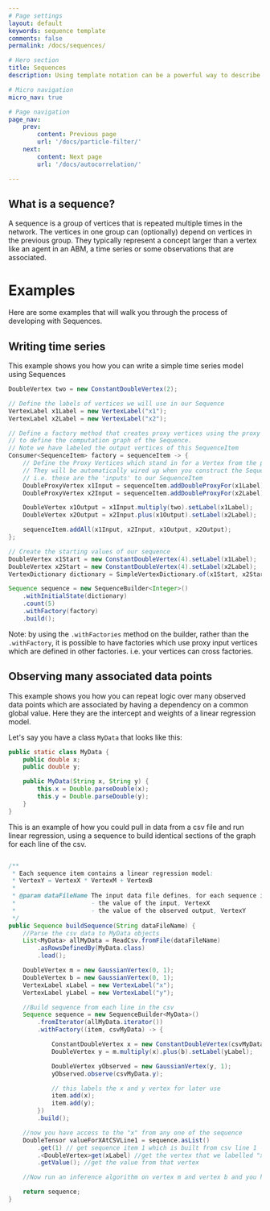 ```yaml
---
# Page settings
layout: default
keywords: sequence template
comments: false
permalink: /docs/sequences/

# Hero section
title: Sequences
description: Using template notation can be a powerful way to describe your model

# Micro navigation
micro_nav: true

# Page navigation
page_nav:
    prev:
        content: Previous page
        url: '/docs/particle-filter/'
    next:
        content: Next page
        url: '/docs/autocorrelation/'

---
```


## What is a sequence?

A sequence is a group of vertices that is repeated multiple times in the network. The vertices in one group can 
(optionally) depend on vertices in the previous group. They typically represent a concept larger than a vertex like 
an agent in an ABM, a time series or some observations that are associated.

# Examples

Here are some examples that will walk you through the process of developing with Sequences.

## Writing time series

This example shows you how you can write a simple time series model using Sequences

```java
DoubleVertex two = new ConstantDoubleVertex(2);

// Define the labels of vertices we will use in our Sequence
VertexLabel x1Label = new VertexLabel("x1");
VertexLabel x2Label = new VertexLabel("x2");

// Define a factory method that creates proxy vertices using the proxy vertex labels and then uses these
// to define the computation graph of the Sequence.
// Note we have labeled the output vertices of this SequenceItem
Consumer<SequenceItem> factory = sequenceItem -> {
    // Define the Proxy Vertices which stand in for a Vertex from the previous SequenceItem.
    // They will be automatically wired up when you construct the Sequence.
    // i.e. these are the 'inputs' to our SequenceItem
    DoubleProxyVertex x1Input = sequenceItem.addDoubleProxyFor(x1Label);
    DoubleProxyVertex x2Input = sequenceItem.addDoubleProxyFor(x2Label);

    DoubleVertex x1Output = x1Input.multiply(two).setLabel(x1Label);
    DoubleVertex x2Output = x2Input.plus(x1Output).setLabel(x2Label);

    sequenceItem.addAll(x1Input, x2Input, x1Output, x2Output);
};

// Create the starting values of our sequence
DoubleVertex x1Start = new ConstantDoubleVertex(4).setLabel(x1Label);
DoubleVertex x2Start = new ConstantDoubleVertex(4).setLabel(x2Label);
VertexDictionary dictionary = SimpleVertexDictionary.of(x1Start, x2Start);

Sequence sequence = new SequenceBuilder<Integer>()
    .withInitialState(dictionary)
    .count(5)
    .withFactory(factory)
    .build();

```

Note: by using the `.withFactories` method on the builder, rather than the `.withFactory`, it is possible
to have factories which use proxy input vertices which are defined in other factories.
i.e. your vertices can cross factories.

## Observing many associated data points

This example shows you how you can repeat logic over many observed data points which are associated by having a 
dependency on a common global value. 
Here they are the intercept and weights of a linear regression model. 


Let's say you have a class `MyData` that looks like this:
```java
public static class MyData {
    public double x;
    public double y;

    public MyData(String x, String y) {
        this.x = Double.parseDouble(x);
        this.y = Double.parseDouble(y);
    }
}
```
This is an example of how you could pull in data from a csv file and run linear regression, using
a sequence to build identical sections of the graph for each line of the csv.

```java

/**
 * Each sequence item contains a linear regression model:
 * VertexY = VertexX * VertexM + VertexB
 *
 * @param dataFileName The input data file defines, for each sequence item:
 *                     - the value of the input, VertexX
 *                     - the value of the observed output, VertexY
 */
public Sequence buildSequence(String dataFileName) {
    //Parse the csv data to MyData objects
    List<MyData> allMyData = ReadCsv.fromFile(dataFileName)
        .asRowsDefinedBy(MyData.class)
        .load();

    DoubleVertex m = new GaussianVertex(0, 1);
    DoubleVertex b = new GaussianVertex(0, 1);
    VertexLabel xLabel = new VertexLabel("x");
    VertexLabel yLabel = new VertexLabel("y");

    //Build sequence from each line in the csv
    Sequence sequence = new SequenceBuilder<MyData>()
        .fromIterator(allMyData.iterator())
        .withFactory((item, csvMyData) -> {

            ConstantDoubleVertex x = new ConstantDoubleVertex(csvMyData.x).setLabel(xLabel);
            DoubleVertex y = m.multiply(x).plus(b).setLabel(yLabel);

            DoubleVertex yObserved = new GaussianVertex(y, 1);
            yObserved.observe(csvMyData.y);

            // this labels the x and y vertex for later use
            item.add(x);
            item.add(y);
        })
        .build();

    //now you have access to the "x" from any one of the sequence
    DoubleTensor valueForXAtCSVLine1 = sequence.asList()
        .get(1) // get sequence item 1 which is built from csv line 1
        .<DoubleVertex>get(xLabel) //get the vertex that we labelled "x" in that item
        .getValue(); //get the value from that vertex

    //Now run an inference algorithm on vertex m and vertex b and you have linear regression

    return sequence;
}
```
